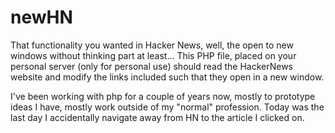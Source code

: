 newHN
=====

That functionality you wanted in Hacker News, well, the open to new windows without thinking part at least...
This PHP file, placed on your personal server (only for personal use) should read the HackerNews website and modify the links included such that they open in a new window.


I've been working with php for a couple of years now, mostly to prototype ideas I have, mostly work outside of my "normal" profession. Today was the last day I accidentally navigate away from HN to the article I clicked on.

